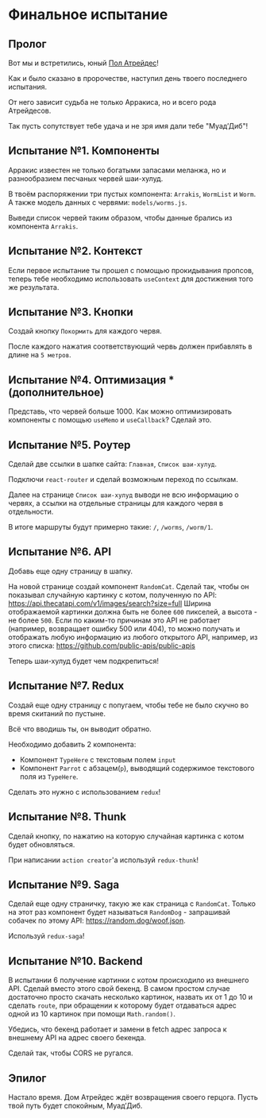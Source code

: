 # Финальное испытание

## Пролог

Вот мы и встретились, юный [Пол Атрейдес](https://ru.wikipedia.org/wiki/%D0%94%D1%8E%D0%BD%D0%B0_(%D1%80%D0%BE%D0%BC%D0%B0%D0%BD))!

Как и было сказано в пророчестве, наступил день твоего последнего испытания.

От него зависит судьба не только Арракиса, но и всего рода Атрейдесов.

Так пусть сопутствует тебе удача и не зря имя дали тебе "Муад’Диб"!

## Испытание №1. Компоненты

Арракис известен не только богатыми запасами меланжа, но и разнообразием песчаных червей шаи-хулуд.

В твоём распоряжении три пустых компонента: `Arrakis`, `WormList` и `Worm`. А также модель данных с червями: `models/worms.js`.

Выведи список червей таким образом, чтобы данные брались из компонента `Arrakis`.

## Испытание №2. Контекст

Если первое испытание ты прошел с помощью прокидывания пропсов, теперь тебе необходимо использовать `useContext` для достижения того же результата.

## Испытание №3. Кнопки

Создай кнопку `Покормить` для каждого червя.

После каждого нажатия соответствующий червь должен прибавлять в длине на `5 метров`.

## Испытание №4. Оптимизация * (дополнительное)

Представь, что червей больше 1000. Как можно оптимизировать компоненты с помощью `useMemo` и `useCallback`? Сделай это.

## Испытание №5. Роутер

Сделай две ссылки в шапке сайта: `Главная`, `Список шаи-хулуд`.

Подключи `react-router` и сделай возможным переход по ссылкам.

Далее на странице `Список шаи-хулуд` выводи не всю информацию о червях, а ссылки на отдельные страницы для каждого червя в отдельности.

В итоге маршруты будут примерно такие: `/`, `/worms`, `/worm/1`.

## Испытание №6. API

Добавь еще одну страницу в шапку. 

На новой странице создай компонент `RandomCat`. Сделай так, чтобы он показывал случайную картинку с котом, полученную по API: https://api.thecatapi.com/v1/images/search?size=full 
Ширина отображаемой картинки должна быть не более `600` пикселей, а высота - не более `500`.
Если по каким-то причинам это API не работает (например, возвращает ошибку 500 или 404), то можно получать и отображать любую информацию из любого открытого API, например, из этого списка: https://github.com/public-apis/public-apis

Теперь шаи-хулуд будет чем подкрепиться!

## Испытание №7. Redux

Создай еще одну страницу с попугаем, чтобы тебе не было скучно во время скитаний по пустыне.

Всё что вводишь ты, он выводит обратно.

Необходимо добавить 2 компонента:
- Компонент `TypeHere` с текстовым полем `input`
- Компонент `Parrot` с абзацем(`p`), выводящий содержимое текстового поля из `TypeHere`.
  
Сделать это нужно с использованием `redux`!

## Испытание №8. Thunk

Сделай кнопку, по нажатию на которую случайная картинка с котом будет обновляться.

При написании `action creator`'а используй `redux-thunk`!

## Испытание №9. Saga

Сделай еще одну страничку, такую же как страница с `RandomCat`. Только на этот раз компонент будет называться `RandomDog` - запрашивай собачек по этому API: https://random.dog/woof.json.

Используй `redux-saga`!

## Испытание №10. Backend

В испытании 6 получение картинки с котом происходило из внешнего API. Сделай вместо этого свой бекенд.
В самом простом случае достаточно просто скачать несколько картинок, назвать их от 1 до 10 и сделать `route`, при обращении к которому будет отдаваться адрес одной из 10 картинок при помощи `Math.random()`.

Убедись, что бекенд работает и замени в fetch адрес запроса к внешнему API на адрес своего бекенда.

Сделай так, чтобы CORS не ругался.

## Эпилог

Настало время. Дом Атрейдес ждёт возвращения своего герцога. Пусть твой путь будет спокойным, Муад’Диб.
